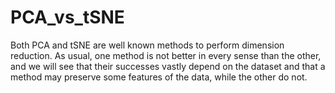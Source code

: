 # PCA_vs_tSNE


Both PCA and tSNE are well known methods to perform dimension reduction. As usual, one method is not better in every sense than the other, and we will see that their successes vastly depend on the dataset and that a method may preserve some features of the data, while the other do not.
